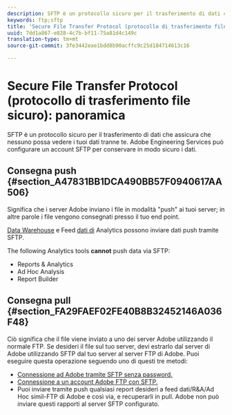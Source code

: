 ```yaml
---
description: SFTP è un protocollo sicuro per il trasferimento di dati che assicura che nessuno possa vedere i tuoi dati tranne te. Adobe Engineering Services può configurare un account SFTP per conservare in modo sicuro i dati.
keywords: ftp;sftp
title: 'Secure File Transfer Protocol (protocollo di trasferimento file sicuro): panoramica'
uuid: 7dd1a867-e828-4c7b-bf11-75a81d4c149c
translation-type: tm+mt
source-git-commit: 3fe3442eae1bdd8b90acffc9c25d184714613c16

---
```



# Secure File Transfer Protocol (protocollo di trasferimento file sicuro): panoramica

SFTP è un protocollo sicuro per il trasferimento di dati che assicura che nessuno possa vedere i tuoi dati tranne te. Adobe Engineering Services può configurare un account SFTP per conservare in modo sicuro i dati.

## Consegna push {#section_A47831BB1DCA490BB57F0940617AA506}

Significa che i server Adobe inviano i file in modalità &quot;push&quot; ai tuoi server; in altre parole i file vengono consegnati presso il tuo end point.

[Data Warehouse](/help/export/ftp-and-sftp/c-sftp/ftp-sftp-dw.md) e Feed [dati di](https://docs.adobe.com/content/help/it-IT/analytics/export/analytics-data-feed/data-feed-overview.html) Analytics possono inviare dati push tramite SFTP.

The following Analytics tools **cannot** push data via SFTP:

* Reports &amp; Analytics
* Ad Hoc Analysis 
* Report Builder

## Consegna pull {#section_FA29FAEF02FE40B8B32452146A036F48}

Ciò significa che il file viene inviato a uno dei server Adobe utilizzando il normale FTP. Se desideri il file sul tuo server, devi estrarlo dal server di Adobe utilizzando SFTP dal tuo server al server FTP di Adobe. Puoi eseguire questa operazione seguendo uno di questi tre metodi:

* [Connessione ad Adobe tramite SFTP senza password.](/help/export/ftp-and-sftp/c-sftp/ftp-sftp-cert-auth.md)
* [Connessione a un account Adobe FTP con SFTP.](/help/export/ftp-and-sftp/c-sftp/ftp-sftp-connect.md)
* Puoi inviare tramite push qualsiasi report desideri a feed dati/R&amp;A/Ad Hoc simil-FTP di Adobe e così via, e recuperarli in pull. Adobe non può inviare questi rapporti al server SFTP configurato.

